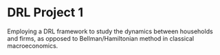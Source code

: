 # DRL Project 1
Employing a DRL framework to study the dynamics between households and firms, as opposed to Bellman/Hamiltonian method in classical macroeconomics.
